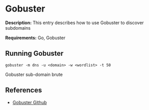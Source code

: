 # Gobuster

**Description:** This entry describes how to use Gobuster to discover subdomains

**Requirements:** Go, Gobuster

## Running Gobuster

```
gobuster -m dns -u <domain> -w <wordlist> -t 50
```

Gobuster sub-domain brute
  
## References
* [Gobuster Github](https://github.com/OJ/gobuster)
